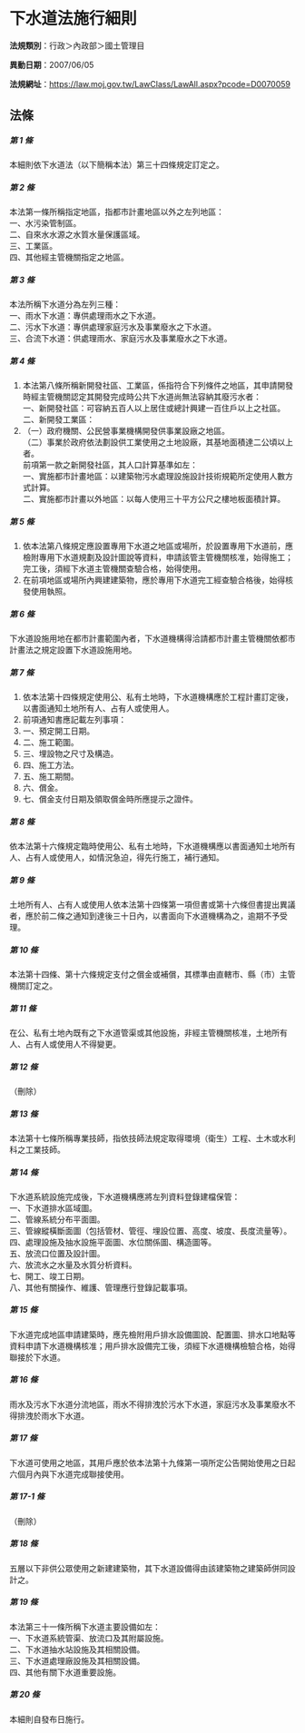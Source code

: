# 下水道法施行細則

**法規類別**：行政＞內政部＞國土管理目

**異動日期**：2007/06/05  

**法規網址**：https://law.moj.gov.tw/LawClass/LawAll.aspx?pcode=D0070059





## 法條
##### 第 1 條
本細則依下水道法（以下簡稱本法）第三十四條規定訂定之。

##### 第 2 條
本法第一條所稱指定地區，指都市計畫地區以外之左列地區：  
一、水污染管制區。  
二、自來水水源之水質水量保護區域。  
三、工業區。  
四、其他經主管機關指定之地區。  

##### 第 3 條
本法所稱下水道分為左列三種：  
一、雨水下水道：專供處理雨水之下水道。  
二、污水下水道：專供處理家庭污水及事業廢水之下水道。  
三、合流下水道：供處理雨水、家庭污水及事業廢水之下水道。  

##### 第 4 條
1. 本法第八條所稱新開發社區、工業區，係指符合下列條件之地區，其申請開發時經主管機關認定其開發完成時公共下水道尚無法容納其廢污水者：  
一、新開發社區：可容納五百人以上居住或總計興建一百住戶以上之社區。  
二、新開發工業區：
1. （一）政府機關、公民營事業機構開發供事業設廠之地區。  
（二）事業於政府依法劃設供工業使用之土地設廠，其基地面積達二公頃以上者。  
前項第一款之新開發社區，其人口計算基準如左：  
一、實施都市計畫地區：以建築物污水處理設施設計技術規範所定使用人數方式計算。  
二、實施都市計畫以外地區：以每人使用三十平方公尺之樓地板面積計算。

##### 第 5 條
1. 依本法第八條規定應設置專用下水道之地區或場所，於設置專用下水道前，應檢附專用下水道規劃及設計圖說等資料，申請該管主管機關核准，始得施工；完工後，須經下水道主管機關查驗合格，始得使用。
1. 在前項地區或場所內興建建築物，應於專用下水道完工經查驗合格後，始得核發使用執照。

##### 第 6 條
下水道設施用地在都市計畫範圍內者，下水道機構得洽請都市計畫主管機關依都市計畫法之規定設置下水道設施用地。

##### 第 7 條
1. 依本法第十四條規定使用公、私有土地時，下水道機構應於工程計畫訂定後，以書面通知土地所有人、占有人或使用人。
1. 前項通知書應記載左列事項：
1. 一、預定開工日期。
1. 二、施工範圍。
1. 三、埋設物之尺寸及構造。
1. 四、施工方法。
1. 五、施工期間。
1. 六、償金。
1. 七、償金支付日期及領取償金時所應提示之證件。

##### 第 8 條
依本法第十六條規定臨時使用公、私有土地時，下水道機構應以書面通知土地所有人、占有人或使用人，如情況急迫，得先行施工，補行通知。

##### 第 9 條
土地所有人、占有人或使用人依本法第十四條第一項但書或第十六條但書提出異議者，應於前二條之通知到達後三十日內，以書面向下水道機構為之，逾期不予受理。

##### 第 10 條
本法第十四條、第十六條規定支付之償金或補償，其標準由直轄市、縣（市）主管機關訂定之。

##### 第 11 條
在公、私有土地內既有之下水道管渠或其他設施，非經主管機關核准，土地所有人、占有人或使用人不得變更。

##### 第 12 條
（刪除）

##### 第 13 條
本法第十七條所稱專業技師，指依技師法規定取得環境（衛生）工程、土木或水利科之工業技師。

##### 第 14 條
下水道系統設施完成後，下水道機構應將左列資料登錄建檔保管：  
一、下水道排水區域圖。  
二、管線系統分布平面圖。  
三、管線縱橫斷面圖（包括管材、管徑、埋設位置、高度、坡度、長度流量等）。  
四、處理設施及抽水設施平面圖、水位關係圖、構造圖等。  
五、放流口位置及設計圖。  
六、放流水之水量及水質分析資料。  
七、開工、竣工日期。  
八、其他有關操作、維護、管理應行登錄記載事項。  

##### 第 15 條
下水道完成地區申請建築時，應先檢附用戶排水設備圖說、配置圖、排水口地點等資料申請下水道機構核准；用戶排水設備完工後，須經下水道機構檢驗合格，始得聯接於下水道。

##### 第 16 條
雨水及污水下水道分流地區，雨水不得排洩於污水下水道，家庭污水及事業廢水不得排洩於雨水下水道。

##### 第 17 條
下水道可使用之地區，其用戶應於依本法第十九條第一項所定公告開始使用之日起六個月內與下水道完成聯接使用。

##### 第 17-1 條
（刪除）

##### 第 18 條
五層以下非供公眾使用之新建建築物，其下水道設備得由該建築物之建築師併同設計之。

##### 第 19 條
本法第三十一條所稱下水道主要設備如左：  
一、下水道系統管渠、放流口及其附屬設施。  
二、下水道抽水站設施及其相關設備。  
三、下水道處理廠設施及其相關設備。  
四、其他有關下水道重要設施。  

##### 第 20 條
本細則自發布日施行。


